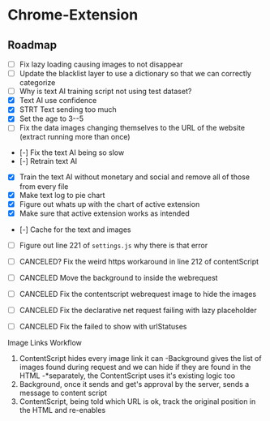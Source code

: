 # Chrome-Extension

## Roadmap

-   [ ] Fix lazy loading causing images to not disappear
-   [ ] Update the blacklist layer to use a dictionary so that we can correctly categorize
-   [ ] Why is text AI training script not using test dataset?
-   [X] Text AI use confidence
-   [X] STRT Text sending too much
-   [X] Set the age to 3--5
-   [ ] Fix the data images changing themselves to the URL of the website (extract running more than once)
-   [-] Fix the text AI being so slow
-   [-] Retrain text AI

-   [X] Train the text AI without monetary and social and remove all of those from every file
-   [X] Make text log to pie chart
-   [X] Figure out whats up with the chart of active extension
-   [X] Make sure that active extension works as intended
-   [-] Cache for the text and images
-   [ ] Figure out line 221 of `settings.js` why there is that error

-   [ ] CANCELED? Fix the weird https workaround in line 212 of contentScript
-   [ ] CANCELED Move the background to inside the webrequest
-   [ ] CANCELED Fix the contentscript webrequest image to hide the images
-   [ ] CANCELED Fix the declarative net request failing with lazy placeholder
-   [ ] CANCELED Fix the failed to show with urlStatuses


Image Links Workflow
1. ContentScript hides every image link it can
    -Background gives the list of images found during request and we can hide if they are found in the HTML
    -*separately, the ContentScript uses it's existing logic too
2. Background, once it sends and get's approval by the server, sends a message to content script
3. ContentScript, being told which URL is ok, track the original position in the HTML and re-enables
